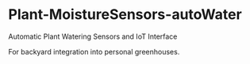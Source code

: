 # Plant-MoistureSensors-autoWater
 Automatic Plant Watering Sensors and IoT Interface
 
 For backyard integration into personal greenhouses.
